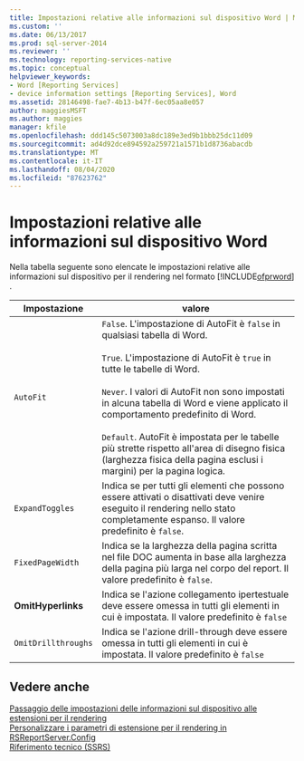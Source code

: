 ```yaml
---
title: Impostazioni relative alle informazioni sul dispositivo Word | Microsoft Docs
ms.custom: ''
ms.date: 06/13/2017
ms.prod: sql-server-2014
ms.reviewer: ''
ms.technology: reporting-services-native
ms.topic: conceptual
helpviewer_keywords:
- Word [Reporting Services]
- device information settings [Reporting Services], Word
ms.assetid: 28146498-fae7-4b13-b47f-6ec05aa8e057
author: maggiesMSFT
ms.author: maggies
manager: kfile
ms.openlocfilehash: ddd145c5073003a8dc189e3ed9b1bbb25dc11d09
ms.sourcegitcommit: ad4d92dce894592a259721a1571b1d8736abacdb
ms.translationtype: MT
ms.contentlocale: it-IT
ms.lasthandoff: 08/04/2020
ms.locfileid: "87623762"
---
```

# <a name="word-device-information-settings"></a>Impostazioni relative alle informazioni sul dispositivo Word
  Nella tabella seguente sono elencate le impostazioni relative alle informazioni sul dispositivo per il rendering nel formato [!INCLUDE[ofprword](../includes/ofprword-md.md)] .  
  
|Impostazione|valore|  
|-------------|-----------|  
|`AutoFit`|`False`. L'impostazione di AutoFit è `false` in qualsiasi tabella di Word.<br /><br /> `True`. L'impostazione di AutoFit è `true` in tutte le tabelle di Word.<br /><br /> `Never`. I valori di AutoFit non sono impostati in alcuna tabella di Word e viene applicato il comportamento predefinito di Word.<br /><br /> `Default`. AutoFit è impostata per le tabelle più strette rispetto all'area di disegno fisica (larghezza fisica della pagina esclusi i margini) per la pagina logica.|  
|`ExpandToggles`|Indica se per tutti gli elementi che possono essere attivati o disattivati deve venire eseguito il rendering nello stato completamente espanso. Il valore predefinito è `false`.|  
|`FixedPageWidth`|Indica se la larghezza della pagina scritta nel file DOC aumenta in base alla larghezza della pagina più larga nel corpo del report. Il valore predefinito è `false`.|  
|**OmitHyperlinks**|Indica se l'azione collegamento ipertestuale deve essere omessa in tutti gli elementi in cui è impostata. Il valore predefinito è `false`|  
|`OmitDrillthroughs`|Indica se l'azione drill-through deve essere omessa in tutti gli elementi in cui è impostata. Il valore predefinito è `false`|  
  
## <a name="see-also"></a>Vedere anche  
 [Passaggio delle impostazioni delle informazioni sul dispositivo alle estensioni per il rendering](report-server-web-service/net-framework/passing-device-information-settings-to-rendering-extensions.md)   
 [Personalizzare i parametri di estensione per il rendering in RSReportServer.Config](customize-rendering-extension-parameters-in-rsreportserver-config.md)   
 [Riferimento tecnico &#40;SSRS&#41;](../../2014/reporting-services/technical-reference-ssrs.md)  
  
  
